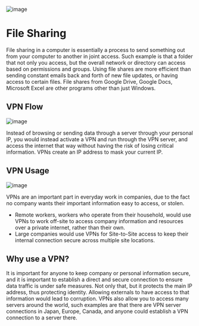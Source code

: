 ![image](https://github.com/achann297/file-shares/assets/162517715/8486a759-d176-4069-a135-0e41ab629029)


<h1>File Sharing</h1>
File sharing in a computer is essentially a process to send something out from your computer to another in joint access. Such example is that a folder that not only you access, but the overall network or directory can access based on permissions and groups. Using file shares are more efficient than sending constant emails back and forth of new file updates, or having access to certain files. File shares from Google Drive, Google Docs, Microsoft Excel are other programs other than just Windows.

<h2>VPN Flow </h2>

![image](https://github.com/achann297/vpn-usage/assets/162517715/86a88d6b-dd9f-452a-966b-49f9137e952f)

Instead of browsing or sending data through a server through your personal IP, you would instead activate a VPN and run through the VPN server, and access the internet that way without having the risk of losing critical information. VPNs create an IP address to mask your current IP.


<h2>VPN Usage</h2>

![image](https://github.com/achann297/vpn-usage/assets/162517715/198fc410-271a-4d1e-8609-64d02666840f)

VPNs are an important part in everyday work in companies, due to the fact no company wants their important information easy to access, or stolen.
- Remote workers, workers who operate from their household, would use VPNs to work off-site to access company information and resources over a private internet, rather than their own.
- Large companies would use VPNs for Site-to-Site access to keep their internal connection secure across multiple site locations.


<h2>Why use a VPN?</h2>

<p>
It is important for anyone to keep company or personal information secure, and it is important to establish a direct and secure connection to ensure data traffic is under safe measures. Not only that, but it protects the main IP address, thus protecting identity. Allowing externals to have access to that information would lead to corruption. VPNs also allow you to access many servers around the world, such examples are that there are VPN server connections in Japan, Europe, Canada, and anyone could establish a VPN connection to a server there.
